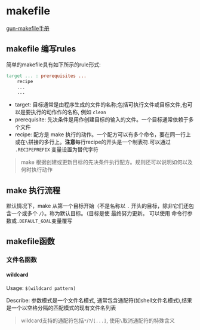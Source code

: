 # makefile

[gun-makefile手册](https://www.gnu.org/software/make/manual/make.html)

## makefile 编写rules

简单的makefile具有如下所示的rule形式:

```makefile
target ... : prerequisites ...
    recipe
    ...
    ...
```
- target: 目标通常是由程序生成的文件的名称;包括可执行文件或目标文件,也可以是要执行的动作作的名称, 例如 `clean`
- prerequisite: 先决条件是用作创建目标的输入的文件。一个目标通常依赖于多个文件
- recipe: 配方是 make 执行的动作。一个配方可以有多个命令，要在同一行上或在`\`拼接的多行上。**注意**每行recipe的开头是一个制表符.可以通过 `.RECIPEPREFIX` 变量设置为替代字符

> make 根据创建或更新目标的先决条件执行配方。规则还可以说明如何以及何时执行动作

## make 执行流程

默认情况下，make 从第一个目标开始（不是名称以 `.` 开头的目标，除非它们还包含一个或多个 `/`）。称为默认目标。（目标是使 最终努力更新。 可以使用 命令行参数或`.DEFAULT_GOAL`变量覆写

## makefile函数

### 文件名函数

#### wildcard

Usage: `$(wildcard pattern)`

Describe: 参数模式是一个文件名模式, 通常包含通配符(如shell文件名模式),结果是一个以空格分隔的匹配模式的现有文件名列表

> wildcard支持的通配符包括`*`/`?`/`[...]`, 使用`\`取消通配符的特殊含义